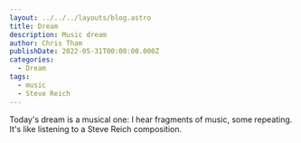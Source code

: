 ```yaml
---
layout: ../../../layouts/blog.astro
title: Dream
description: Music dream
author: Chris Tham
publishDate: 2022-05-31T00:00:00.000Z
categories:
  - Dream
tags:
  - music
  - Steve Reich
---
```


Today's dream is a musical one: I hear fragments of music, some repeating. It's like listening to a Steve Reich composition.
